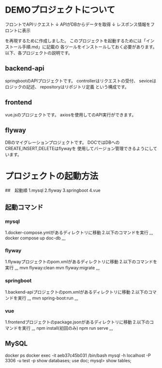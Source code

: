# DEMOプロジェクトについて
フロントでAPIリクエスト
↓
APIがDBからデータを取得
↓
レスポンス情報をフロントに表示

を再現するために作成しました。
このプロジェクトを起動するためには「インストール手順.md」に記載の
各ツールをインストールしておく必要があります。
以下、各プロジェクトの説明です。

## backend-api
springbootのAPIプロジェクトです。
controllerはリクエストの受付、
seviceはロジックの記述、
repositoryはリポジトリ定義
という構成です。

## frontend
vue.jsのプロジェクトです。
axiosを使用してのAPI実行ができます。

## flyway
DBのマイグレーションプロジェクトです。
DOCではDBへのCREATE,INSERT,DELETEはflywayを
使用してバージョン管理できるようにしています。

# プロジェクトの起動方法
##　起動順
1.mysql
2.flyway
3.springboot
4.vue

## 起動コマンド
### mysql
1.docker-compose.ymlがあるディレクトリに移動
2.以下のコマンドを実行
,,,
docker compose up doc-db
,,,

### flyway
1.flywayプロジェクトのpom.xmlがあるディレクトリに移動
2.以下のコマンドを実行
,,,
mvn flyway:clean
mvn flyway:migrate
,,,

### springboot
1.backend-apiプロジェクトのpom.xmlがあるディレクトリに移動
2.以下のコマンドを実行
,,,
mvn spring-boot:run
,,,

### vue
1.frontendプロジェクトのpackage.jsonがあるディレクトリに移動
2.以下のコマンドを実行
,,,
npm install(初回のみ)
npm run serve
,,,

## MySQL
docker ps
docker exec -it aeb37c45b031 /bin/bash
mysql -h localhost -P 3306 -u test -p
show databases;
use doc;
mysql> show tables;
